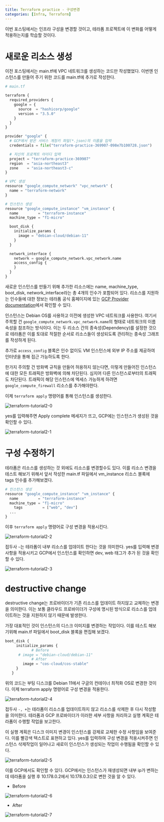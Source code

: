 ```yaml
---
title: Terraform practice - 구성변경
categories: [Infra, Terraform]
---
```


이번 포스팅에서는 인프라 구성을 변경할 것이고, 테라폼 프로젝트에 이 변화를 어떻게 적용하는지를 학습할 것이다.

# 새로운 리소스 생성

이전 포스팅에서는 main.tf에  VPC 네트워크를 생성하는 코드만 작성했었다. 이번엔 인스턴스를 만들어 주기 위한 코드를 main.tf에 추가로 작성한다.

```python
# main.tf

terraform {
  required_providers {
    google = {
      source  = "hashicorp/google"
      version = "3.5.0"
    }
  }
}

provider "google" {
  # GCP에서 받은 서비스 계정키 파일(*.json)의 이름을 입력
  credentials = file("terraform-practice-369907-098e7b100728.json")

  # 자신의 프로젝트 아이디 입력
  project = "terraform-practice-369907"
  region  = "asia-northeast3"
  zone    = "asia-northeast3-c"
}

# VPC 생성
resource "google_compute_network" "vpc_network" {
  name = "terraform-network"
}

# 인스턴스 생성
resource "google_compute_instance" "vm_instance" {
  name         = "terraform-instance"
  machine_type = "f1-micro"

  boot_disk {
    initialize_params {
      image = "debian-cloud/debian-11"
    }
  }

  network_interface {
    network = google_compute_network.vpc_network.name
    access_config {
    }
  }
}
```

새로운 인스턴스를 만들기 위해 추가한 리소스에는 name, machine_type, boot_disk, network_interface라는 총 4개의 인수가 포함되어 있다. 리소스를 지원하는 인수들에 대한 정보는 테라폼 공식 홈페이지에 있는 [GCP Provider documentation](https://registry.terraform.io/providers/hashicorp/google/latest/docs/resources/compute_instance)에서 확인할 수 있다.

인스턴스는 Debian OS를 사용하고 이전에 생성한 VPC 네트워크를 사용한다. 여기서 주목할 건 `google_compute_network.vpc_network.name`의 형태로 네트워크의 이름 속성을 참조하는 방식이다. 이는 두 리소스 간의 종속성(Dependency)를 설정한 것으로 테라폼은 이를 토대로 적절한 순서로 리소스들이 생성되도록 관리하는 종속성 그래프를 작성하게 된다.

추가로 `access_config` 블록은 인수 없이도 VM 인스턴스에 외부 IP 주소를 제공하여 인터넷을 통해 접근 가능하도록 한다.

한가지 주의할 건 방화벽 규칙을 만들어 허용하지 않는다면, 이렇게 만들어진 인스턴스에 대한 모든 트래픽은 방화벽에 의해 차단된다. 심지어 다른 인스턴스로부터의 트래픽도 차단된다. 트래픽이 해당 인스턴스에 엑세스 가능하게 하려면 `google_compute_firewall` 리소스를 추가해야한다.

이제 `terraform apply` 명령어를 통해 인스턴스를 생성한다.

![terraform-tutorial2-0](/images/terraform-tutorial2-0.png)

yes를 입력해주면 Apply complete 메세지가 뜨고, GCP에는 인스턴스가 생성된 것을 확인할 수 있다.

![terraform-tutorial2-1](/images/terraform-tutorial2-1.png)

# 구성 수정하기

테라폼은 리소스를 생성하는 것 외에도 리소스를 변경할수도 있다. 이를 리소스 변경을 테스트 해보기 위해서 앞서 작성한 main.tf 파일에서 vm_instance 리소스 블록에 tags 인수를 추가해보겠다.

```python
# 인스턴스 생성
resource "google_compute_instance" "vm_instance" {
  name         = "terraform-instance"
  machine_type = "f1-micro"
	tags         = ["web", "dev"]
  ...
}
```

이후 `terraform apply` 명령어로 구성 변경을 적용시킨다.

![terraform-tutorial2-2](/images/terraform-tutorial2-2.png)

접두사 `~`는 테라폼이 내부 리소스를 업데이트 한다는 것을 의미한다. yes를 입력해 변경사항을 적용시키고 GCP에서 인스턴스를 확인하면 dev, web 태그가 추가 된 것을 확인할 수 있다.

![terraform-tutorial2-3](/images/terraform-tutorial2-3.png)

# destructive change

destructive change는 프로바이더가 기존 리소스를 업데이트 하지않고 교체하는 변경을 의미한다. 이는 보통 클라우드 프로바이더가 구성에 명시된 방식으로 리소스를 업데이트하는 것을 지원하지 않기 때문에 발생한다.

가장 대표적인 것이 인스턴스의 디스크 이미지를 변경하는 작업이다. 이를 테스트 해보기위해 main.tf 파일에서 boot_disk 블록을 편집해 보겠다.

```python
boot_disk {
     initialize_params {
			# Before
      # image = "debian-cloud/debian-11"
			# After
        image = "cos-cloud/cos-stable"
     }
   }
```

위의 코드는 부팅 디스크를 Debian 11에서 구글의 컨테이너 최적화 OS로 변경한 것이다. 이제 terraform apply 명령어로 구성 변경을 적용한다.

![terraform-tutorial2-4](/images/terraform-tutorial2-4.png)

접두사 `-, +`는 테라폼이 리소스를 업데이트하지 않고 리소스를 삭제한 후 다시 작성함을 의미한다. 테라폼과 GCP 프로바이더가 이러한 세부 사항을 처리하고 실행 계획은 테라폼이 수행할 작업을 보고한다.

이 실행 계획은 디스크 이미지 변경이 인스턴스를 강제로 교체한 수정 사항임을 보여준다. 이를 빨강색 텍스트로 표현하고 있다. yes를 입력하여 구성 변경을 적용시켜주면 인스턴스 삭제작업이 일어나고 새로이 인스턴스가 생성되는 작업이 수행됨을 확인할 수 있다.

![terraform-tutorial2-5](/images/terraform-tutorial2-5.png)

이를 GCP에서도 확인할 수 있다. GCP에서는 인스턴스가 재생성되면 내부 ip가 변하는데 테라폼을 실행 후 10.178.0.2에서 10.178.0.3으로 변한 것을 알 수 있다.

- Before

![terraform-tutorial2-6](/images/terraform-tutorial2-6.png)

- After

![terraform-tutorial2-7](/images/terraform-tutorial2-7.png)
